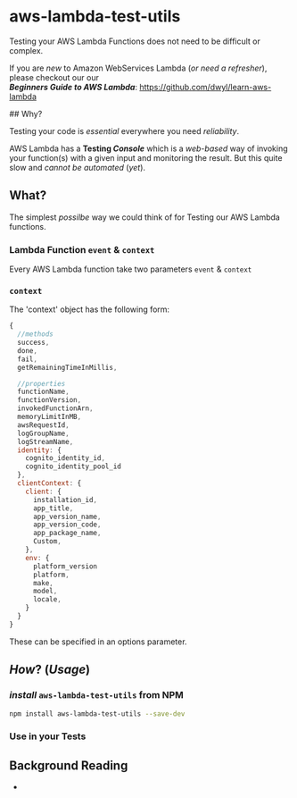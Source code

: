 # aws-lambda-test-utils

Testing your AWS Lambda Functions does not need to be difficult or complex.

If you are *new* to Amazon WebServices Lambda
(*or need a refresher*),
please checkout our our  
***Beginners Guide to AWS Lambda***:
https://github.com/dwyl/learn-aws-lambda

## Why?

Testing your code is *essential* everywhere you need *reliability*.


AWS Lambda has a **Testing _Console_** which is a *web-based*
way of invoking your function(s) with a given input and
monitoring the result. But this quite slow and *cannot be automated* (*yet*).

## What?

The simplest *possilbe* way we could think of for Testing
our AWS Lambda functions.

### Lambda Function `event` & `context`

Every AWS Lambda function take two parameters `event` & `context`

### `context`

The 'context' object has the following form:

```js
{
  //methods
  success,
  done,
  fail,
  getRemainingTimeInMillis,

  //properties
  functionName,
  functionVersion,
  invokedFunctionArn,
  memoryLimitInMB,
  awsRequestId,
  logGroupName,
  logStreamName,
  identity: {
    cognito_identity_id,
    cognito_identity_pool_id
  },
  clientContext: {
    client: {
      installation_id,
      app_title,
      app_version_name,
      app_version_code,
      app_package_name,
      Custom,
    },
    env: {
      platform_version
      platform,
      make,
      model,
      locale,
    }
  }
}
```

These can be specified in an options parameter.  

## *How*? (*Usage*)

### *install* `aws-lambda-test-utils` from NPM

```sh
npm install aws-lambda-test-utils --save-dev
```

### Use in your Tests



## Background Reading

+
